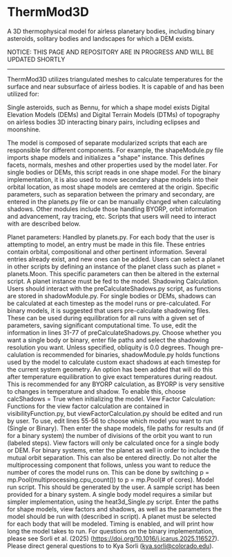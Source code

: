# ThermMod3D
A 3D thermophysical model for airless planetary bodies, including binary asteroids, solitary bodies and landscapes for which a DEM exists.

NOTICE: THIS PAGE AND REPOSITORY ARE IN PROGRESS AND WILL BE UPDATED SHORTLY

-------------------------------------------------------------------------------------------------------------------------------------------

ThermMod3D utilizes triangulated meshes to calculate temperatures for the surface and near subsurface of airless bodies. It is capable of and has been utilized for:

Single asteroids, such as Bennu, for which a shape model exists
Digital Elevation Models (DEMs) and Digital Terrain Models (DTMs) of topography on airless bodies
3D interacting binary pairs, including eclipses and moonshine.

The model is composed of separate modularized scripts that each are responsible for different components. For example, the shapeModule.py file imports shape models and initializes a "shape" instance. This defines facets, normals, meshes and other properties used by the model later. For single bodies or DEMs, this script reads in one shape model. For the binary implementation, it is also used to move secondary shape models into their orbital location, as most shape models are cemtered at the origin. Specific parameters, such as separation between the primary and secondary, are entered in the planets.py file or can be manually changed when calculating shadows. Other modules include those handling BYORP, orbit information and advancement, ray tracing, etc. Scripts that users will need to interact with are described below.

Planet parameters: Handled by planets.py. For each body that the user is attempting to model, an entry must be made in this file. These entries contain orbital, compositional and other pertinent information. Several entries already exist, and new ones can be added. Users can select a planet in other scripts by defining an instance of the planet class such as planet = planets.Moon. This specific parameters can then be altered in the external script. A planet instance must be fed to the model.
Shadowing Calculation. Users should interact with the preCalculateShadows.py script, as functions are stored in shadowModule.py. For single bodies or DEMs, shadows can be calculated at each timestep as the model runs or pre-calculated. For binary models, it is suggested that users pre-calculate shadowing files. These can be used during equilibration for all runs with a given set of parameters, saving significant computational time. To use, edit the information in lines 31-77 of preCalculateShadows.py. Choose whether you want a single body or binary, enter file paths and select the shadowing resolution you want. Unless specified, obliquity is 0.0 degrees. Though pre-calulation is recommended for binaries, shadowModule.py holds functions used by the model to calculate custom exact shadows at each timestep for the current system geometry. An option has been added that will do this after temperature equilibration to give exact temperatures during readout. This is recommended for any BYORP calculation, as BYORP is very sensitive to changes in temperature and shadow. To enable this, choose calcShadows = True when initializing the model.
View Factor Calculation: Functions for the view factor calculation are contained in visibilityFunction.py, but viewFactorCalculation.py should be edited and run by user. To use, edit lines 55-56 to choose which model you want to run (Single or Binary). Then enter the shape models, file paths for results and (if for a binary system) the number of divisions of the orbit you want to run (labeled steps). View factors will only be calculated once for a single body or DEM. For binary systems, enter the planet as well in order to include the mutual orbit separation. This can also be entered directly. Do not alter the multiprocessing component that follows, unless you want to reduce the number of cores the model runs on. This can be done by switching p = mp.Pool(multiprocessing.cpu_count()) to p = mp.Pool(# of cores).
Model run script. This should be generated by the user. A sample script has been provided for a binary system. A single body model requires a similar but simpler implementation, using the heat3d_Single.py script. Enter the paths for shape models, view factors and shadows, as well as the parameters the model should be run with (described in script). A planet must be selected for each body that will be modeled. Timing is enabled, and will print how long the model takes to run.
For questions on the binary implementation, please see Sorli et al. (2025) (https://doi.org/10.1016/j.icarus.2025.116527). Please direct general questions to to Kya Sorli (kya.sorli@colorado.edu).
